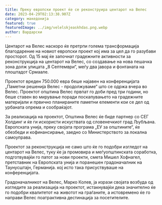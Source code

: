 ```yaml
---
title: Преку европски проект ќе се реконструира центарот на Велес
date: 2023-04-29T02:13:38.907Z
category: македонија
featured: true
featuredImage: ../img/velelskjeaskhdas.png.webp
author: Вардарски
---
```


Центарот на Велес наскоро ќе претрпи голема трансформација благодарение на новиот европски проект кој има за цел да го разубави просторот. Од 15 мај ќе започнат градежните активности за реконструкција на центарот на Велес, со создавање на нова пешачка зона долж улицата „8 Септември“, меѓу два јавора и фонтаната на плоштадот Срмаале.

Проектот вреден 750.000 евра беше најавен на конференцијата „Паметни решенија Велес - продолжуваме“ што се одржа вчера во Велес. Проектот општина Велес првпат го доби пред три години, но беше ставен во мирување поради поскапувањето на градежните материјали и првично планираните паметни елементи кои се дел од урбаната опрема и сообраќајот.

За реализација на проектот, Општина Велес ќе биде партнер со СЕГ Холдинг и ќе ги искористи искуствата од словенечкиот град Љубљана. Европската унија, преку својата програма „ЕУ за општините“, ќе обезбеди и кофинансирање, заедно со Министерството за локална самоуправа.

Проектот за реконструкција не само што ќе го подобри изгледот на центарот на Велес, туку ќе ја промовира и меѓуопштинската соработка, подготвувајќи го патот за нови проекти, смета Мишел Хофнагел, претставник на Европската унија и поранешен градоначалник на Таунусштајн, Германија. кој исто така присуствуваше на конференцијата.

Градоначалникот на Велес, Марко Колев, ја изрази својата возбуда од изгледите за реализација на проектот, истакнувајќи дека значително ќе го подобри квалитетот на животот на граѓаните, а истовремено ќе го направи Велес поатрактивна дестинација за посетителите.
